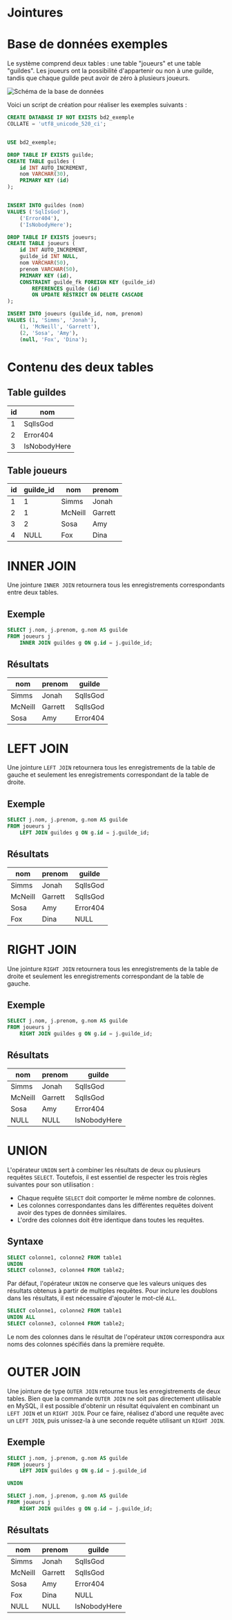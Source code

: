 # Jointures  

# Base de données exemples

Le système comprend deux tables : une table "joueurs" et une table "guildes". Les joueurs ont la possibilité d'appartenir ou non à une guilde, tandis que chaque guilde peut avoir de zéro à plusieurs joueurs.  

![Schéma de la base de données](../images/joueurs_guildes.svg)

Voici un script de création pour réaliser les exemples suivants :  

```sql 
CREATE DATABASE IF NOT EXISTS bd2_exemple  
COLLATE = 'utf8_unicode_520_ci';  


USE bd2_exemple;  

DROP TABLE IF EXISTS guilde;
CREATE TABLE guildes (
	id INT AUTO_INCREMENT,
	nom VARCHAR(30),
	PRIMARY KEY (id)
);


INSERT INTO guildes (nom) 
VALUES ('SqlIsGod'), 
	('Error404'), 
	('IsNobodyHere');

DROP TABLE IF EXISTS joueurs;
CREATE TABLE joueurs (
	id INT AUTO_INCREMENT,
	guilde_id INT NULL,
	nom VARCHAR(50),
	prenom VARCHAR(50),
	PRIMARY KEY (id),
	CONSTRAINT guilde_fk FOREIGN KEY (guilde_id) 
		REFERENCES guilde (id) 
		ON UPDATE RESTRICT ON DELETE CASCADE
);

INSERT INTO joueurs (guilde_id, nom, prenom) 
VALUES (1, 'Simms', 'Jonah'), 
	(1, 'McNeill', 'Garrett'), 
	(2, 'Sosa', 'Amy'),
	(null, 'Fox', 'Dina');
```

# Contenu des deux tables  

## Table guildes

| id  | nom           |
|-----|---------------|
| 1   | SqlIsGod      |
| 2   | Error404      |
| 3   | IsNobodyHere  |

## Table joueurs

| id  | guilde_id | nom        | prenom   |
|-----|-----------|------------|----------|
| 1   | 1         | Simms  | Jonah  |
| 2   | 1         | McNeill    | Garrett|
| 3   | 2         | Sosa | Amy    |
| 4   | NULL      | Fox     | Dina  |

# INNER JOIN

Une jointure ```INNER JOIN``` retournera tous les enregistrements correspondants entre deux tables.

## Exemple

```sql
SELECT j.nom, j.prenom, g.nom AS guilde
FROM joueurs j 
    INNER JOIN guildes g ON g.id = j.guilde_id;
```

## Résultats

| nom        | prenom     | guilde     |
|------------|------------|------------|
| Simms  | Jonah    | SqlIsGod   |
| McNeill    | Garrett  | SqlIsGod   |
| Sosa | Amy      | Error404   |

# LEFT JOIN

Une jointure ```LEFT JOIN``` retournera tous les enregistrements de la table de gauche et seulement les enregistrements correspondant de la table de droite.

## Exemple

```sql
SELECT j.nom, j.prenom, g.nom AS guilde
FROM joueurs j 
    LEFT JOIN guildes g ON g.id = j.guilde_id;
```

## Résultats

| nom        | prenom     | guilde     |
|------------|------------|------------|
| Simms  | Jonah    | SqlIsGod   |
| McNeill    | Garrett  | SqlIsGod   |
| Sosa | Amy      | Error404   |
| Fox      | Dina   | NULL       |

# RIGHT JOIN

Une jointure ```RIGHT JOIN``` retournera tous les enregistrements de la table de droite et seulement les enregistrements correspondant de la table de gauche.

## Exemple

```sql
SELECT j.nom, j.prenom, g.nom AS guilde
FROM joueurs j 
    RIGHT JOIN guildes g ON g.id = j.guilde_id;
```

## Résultats

| nom        | prenom     | guilde     |
|------------|------------|------------|
| Simms  | Jonah    | SqlIsGod   |
| McNeill    | Garrett  | SqlIsGod   |
| Sosa | Amy      | Error404   |
| NULL       | NULL       | IsNobodyHere |

	
# UNION

L'opérateur `UNION` sert à combiner les résultats de deux ou plusieurs requêtes `SELECT`. Toutefois, il est essentiel de respecter les trois règles suivantes pour son utilisation :

- Chaque requête `SELECT` doit comporter le même nombre de colonnes.
- Les colonnes correspondantes dans les différentes requêtes doivent avoir des types de données similaires.
- L'ordre des colonnes doit être identique dans toutes les requêtes. 

## Syntaxe

```sql
SELECT colonne1, colonne2 FROM table1
UNION
SELECT colonne3, colonne4 FROM table2;
``` 

Par défaut, l'opérateur `UNION` ne conserve que les valeurs uniques des résultats obtenus à partir de multiples requêtes. Pour inclure les doublons dans les résultats, il est nécessaire d'ajouter le mot-clé `ALL`.

```sql
SELECT colonne1, colonne2 FROM table1
UNION ALL
SELECT colonne3, colonne4 FROM table2;
```

Le nom des colonnes dans le résultat de l'opérateur `UNION` correspondra aux noms des colonnes spécifiés dans la première requête.

# OUTER JOIN

Une jointure de type `OUTER JOIN` retourne tous les enregistrements de deux tables. Bien que la commande `OUTER JOIN` ne soit pas directement utilisable en MySQL, il est possible d'obtenir un résultat équivalent en combinant un `LEFT JOIN` et un `RIGHT JOIN`. Pour ce faire, réalisez d'abord une requête avec un `LEFT JOIN`, puis unissez-la à une seconde requête utilisant un `RIGHT JOIN`. 

## Exemple

```sql
SELECT j.nom, j.prenom, g.nom AS guilde
FROM joueurs j 
    LEFT JOIN guildes g ON g.id = j.guilde_id

UNION

SELECT j.nom, j.prenom, g.nom AS guilde
FROM joueurs j 
    RIGHT JOIN guildes g ON g.id = j.guilde_id;
``` 

## Résultats

| nom        | prenom     | guilde     |
|------------|------------|------------|
| Simms  | Jonah    | SqlIsGod   |
| McNeill    | Garrett  | SqlIsGod   |
| Sosa | Amy      | Error404   |
| Fox      | Dina   | NULL       |
| NULL       | NULL       | IsNobodyHere |